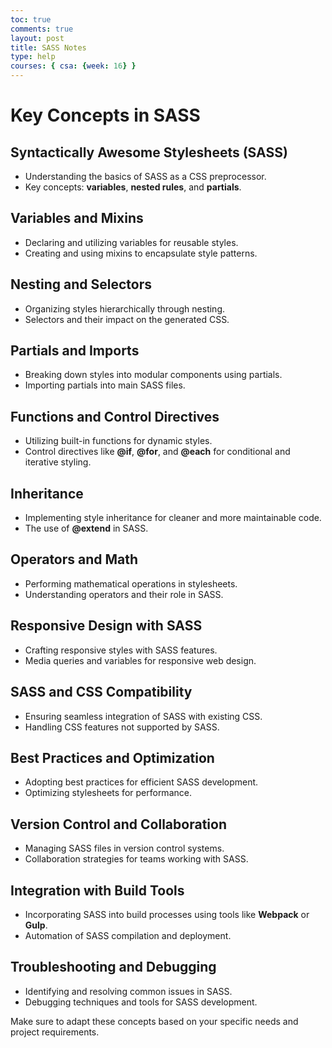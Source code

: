 ```yaml
---
toc: true
comments: true
layout: post
title: SASS Notes
type: help
courses: { csa: {week: 16} }
---
```


# Key Concepts in SASS

## Syntactically Awesome Stylesheets (SASS)
- Understanding the basics of SASS as a CSS preprocessor.
- Key concepts: **variables**, **nested rules**, and **partials**.

## Variables and Mixins
- Declaring and utilizing variables for reusable styles.
- Creating and using mixins to encapsulate style patterns.

## Nesting and Selectors
- Organizing styles hierarchically through nesting.
- Selectors and their impact on the generated CSS.

## Partials and Imports
- Breaking down styles into modular components using partials.
- Importing partials into main SASS files.

## Functions and Control Directives
- Utilizing built-in functions for dynamic styles.
- Control directives like **@if**, **@for**, and **@each** for conditional and iterative styling.

## Inheritance
- Implementing style inheritance for cleaner and more maintainable code.
- The use of **@extend** in SASS.

## Operators and Math
- Performing mathematical operations in stylesheets.
- Understanding operators and their role in SASS.

## Responsive Design with SASS
- Crafting responsive styles with SASS features.
- Media queries and variables for responsive web design.

## SASS and CSS Compatibility
- Ensuring seamless integration of SASS with existing CSS.
- Handling CSS features not supported by SASS.

## Best Practices and Optimization
- Adopting best practices for efficient SASS development.
- Optimizing stylesheets for performance.

## Version Control and Collaboration
- Managing SASS files in version control systems.
- Collaboration strategies for teams working with SASS.

## Integration with Build Tools
- Incorporating SASS into build processes using tools like **Webpack** or **Gulp**.
- Automation of SASS compilation and deployment.

## Troubleshooting and Debugging
- Identifying and resolving common issues in SASS.
- Debugging techniques and tools for SASS development.

Make sure to adapt these concepts based on your specific needs and project requirements.